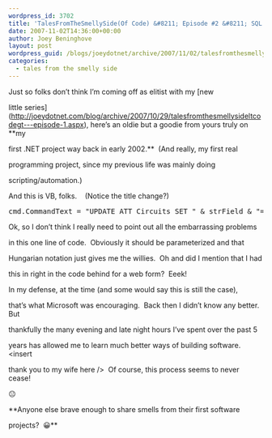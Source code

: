 ```yaml
---
wordpress_id: 3702
title: 'TalesFromTheSmellySide(Of Code) &#8211; Episode #2 &#8211; SQL Injection Infection'
date: 2007-11-02T14:36:00+00:00
author: Joey Beninghove
layout: post
wordpress_guid: /blogs/joeydotnet/archive/2007/11/02/talesfromthesmellyside-of-code-episode-2-sql-injection-infection.aspx
categories:
  - tales from the smelly side
---
```

Just so folks don&#8217;t think I&#8217;m coming off as elitist with my [new
  
little series](http://joeydotnet.com/blog/archive/2007/10/29/talesfromthesmellysideltcodegt---episode-1.aspx), here&#8217;s an oldie but a goodie from yours truly on **my
  
first&nbsp;.NET project way back in early 2002.**&nbsp; (And really, my first real
  
programming project, since my&nbsp;previous life was&nbsp;mainly&nbsp;doing
  
scripting/automation.)

And this is VB, folks.&nbsp; <gasp>&nbsp; (Notice the title change?)

<div>
  <pre>cmd.CommandText = <span>"UPDATE ATT_Circuits SET "</span> & strField & <span>"='"</span> & strControlText.Replace(<span>"'"</span>, <span>""</span>) & <span>"' WHERE Hostname='"</span> & txtHostname.Text & <span>"'"</span></pre>
</div>

Ok, so I don&#8217;t think I really need to point out all the embarrassing problems
  
in this one line of code.&nbsp; Obviously it should be parameterized and that
  
Hungarian notation just gives me the willies.&nbsp; Oh and did I mention that I had
  
this in right in the code behind for a web form?&nbsp; Eeek!

In my defense, at the time (and some would say this is still the case),
  
that&#8217;s what Microsoft was encouraging.&nbsp; Back then I didn&#8217;t know any better.&nbsp; But
  
thankfully the many evening and late night hours I&#8217;ve spent over the past&nbsp;5
  
years has allowed me to learn much better ways of building software.&nbsp; <insert
  
thank you to my wife here />&nbsp; Of course, this process seems to never cease!&nbsp;
  
😐

**Anyone else brave enough to share smells from their first software
  
projects?&nbsp; 😀**

&nbsp;